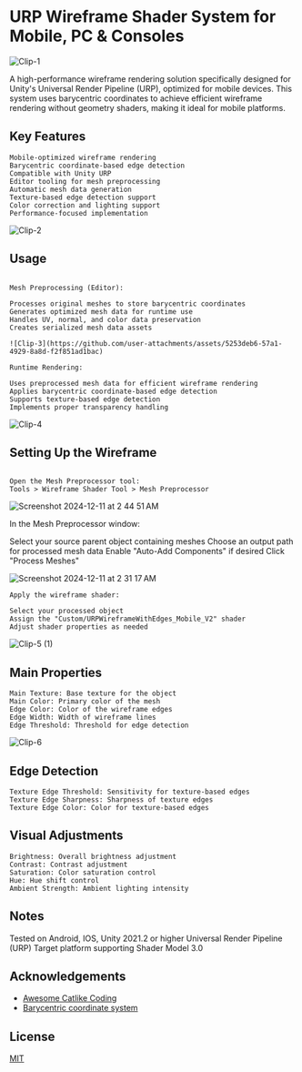 # URP Wireframe Shader System for Mobile, PC & Consoles

![Clip-1](https://github.com/user-attachments/assets/da07a42a-0091-47e0-b43f-728d8f0af1af)

A high-performance wireframe rendering solution specifically designed for Unity's Universal Render Pipeline (URP), optimized for mobile devices. This system uses barycentric coordinates to achieve efficient wireframe rendering without geometry shaders, making it ideal for mobile platforms.


## Key Features

```
Mobile-optimized wireframe rendering
Barycentric coordinate-based edge detection
Compatible with Unity URP
Editor tooling for mesh preprocessing
Automatic mesh data generation
Texture-based edge detection support
Color correction and lighting support
Performance-focused implementation
```

![Clip-2](https://github.com/user-attachments/assets/d0d77da9-a8cd-4cd1-966f-17ce3a0cb87f)


## Usage
```

Mesh Preprocessing (Editor):

Processes original meshes to store barycentric coordinates
Generates optimized mesh data for runtime use
Handles UV, normal, and color data preservation
Creates serialized mesh data assets

![Clip-3](https://github.com/user-attachments/assets/5253deb6-57a1-4929-8a8d-f2f851ad1bac)

Runtime Rendering:

Uses preprocessed mesh data for efficient wireframe rendering
Applies barycentric coordinate-based edge detection
Supports texture-based edge detection
Implements proper transparency handling
```

![Clip-4](https://github.com/user-attachments/assets/5937ef04-2488-46b1-b378-c5eb55e61deb)


## Setting Up the Wireframe
```

Open the Mesh Preprocessor tool:
Tools > Wireframe Shader Tool > Mesh Preprocessor
```
![Screenshot 2024-12-11 at 2 44 51 AM](https://github.com/user-attachments/assets/04f0423d-4c2c-488a-a29e-2a24328e71a4)


In the Mesh Preprocessor window:

Select your source parent object containing meshes
Choose an output path for processed mesh data
Enable "Auto-Add Components" if desired
Click "Process Meshes"

![Screenshot 2024-12-11 at 2 31 17 AM](https://github.com/user-attachments/assets/008a96fc-fa52-46ee-a039-0d11efaf6147)

```
Apply the wireframe shader:

Select your processed object
Assign the "Custom/URPWireframeWithEdges_Mobile_V2" shader
Adjust shader properties as needed

```

![Clip-5 (1)](https://github.com/user-attachments/assets/b51d8f07-c040-4e1b-a003-08ea41aef839)


## Main Properties

```
Main Texture: Base texture for the object
Main Color: Primary color of the mesh
Edge Color: Color of the wireframe edges
Edge Width: Width of wireframe lines
Edge Threshold: Threshold for edge detection

```

![Clip-6](https://github.com/user-attachments/assets/d6678d67-d4d9-4ec7-be68-4e9a0bbf94a7)


## Edge Detection

```
Texture Edge Threshold: Sensitivity for texture-based edges
Texture Edge Sharpness: Sharpness of texture edges
Texture Edge Color: Color for texture-based edges

```

## Visual Adjustments

```
Brightness: Overall brightness adjustment
Contrast: Contrast adjustment
Saturation: Color saturation control
Hue: Hue shift control
Ambient Strength: Ambient lighting intensity

```

## Notes

Tested on Android, IOS,
Unity 2021.2 or higher
Universal Render Pipeline (URP)
Target platform supporting Shader Model 3.0


## Acknowledgements

 - [Awesome Catlike Coding](https://catlikecoding.com/unity/tutorials/advanced-rendering/flat-and-wireframe-shading/)
 - [Barycentric coordinate system](https://en.wikipedia.org/wiki/Barycentric_coordinate_system)


## License

[MIT](https://choosealicense.com/licenses/mit/)
